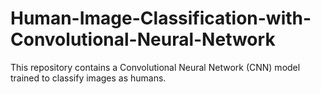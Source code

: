 # Human-Image-Classification-with-Convolutional-Neural-Network
This repository contains a Convolutional Neural Network (CNN) model trained to classify images as humans.

